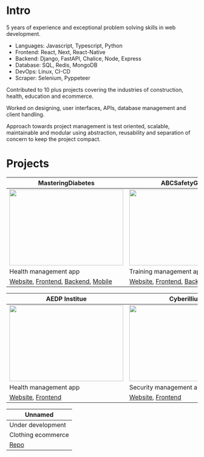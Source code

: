 # Intro
5 years of experience and exceptional problem solving skills in web development.

- Languages: Javascript, Typescript, Python
- Frontend: React, Next, React-Native
- Backend: Django, FastAPI, Chalice, Node, Express
- Database: SQL, Redis, MongoDB
- DevOps: Linux, CI-CD
- Scraper: Selenium, Pyppeteer

Contributed to 10 plus projects covering the industries of construction, health, education and ecommerce.

Worked on designing, user interfaces, APIs, database management and client handling.  

Approach towards project management is test oriented, scalable, maintainable and modular using abstraction, reusability and separation of concern to keep the project compact.

# Projects

| MasteringDiabetes | ABCSafetyGroup | AtomicGrowth |
|-----------|-----------|-----------|
| <img src="https://github.com/user-attachments/assets/ef734e95-5ca6-4ecc-a26c-9a18117f0c70" width="300" height="200"/> | <img src="https://github.com/user-attachments/assets/209ff49c-5541-4e94-bf26-7359054d0658" width="300" height="200"/> | <img src="https://github.com/user-attachments/assets/555feee2-fbcb-42a8-ad03-37c737adc86e" width="300" height="200"/> |
| Health management app | Training management app | Amazon seller central management app |
| [Website](https://www.masteringdiabetes.org/), [Frontend](https://github.com/rahu7v3rma/md-coach-dashboard), [Backend](https://github.com/rahu7v3rma/md-backend), [Mobile](https://github.com/rahu7v3rma/md-app) | [Website](https://www.abcsafetygroup.com), [Frontend](https://github.com/rahu7v3rma/abc-safety-group-web), [Backend](https://github.com/rahu7v3rma/abc-safety-group-api), [Database](https://github.com/rahu7v3rma/abc-safety-group-database) | [Website](https://www.atomic-growth.com), [Frontend](https://github.com/rahu7v3rma/atomic-frontend), [Backend](https://github.com/rahu7v3rma/atomic-backend)

| AEDP Institue | Cyberillium | Nicklas |
|-----------|-----------|-----------|
| <img src="https://github.com/user-attachments/assets/6230072c-5aa4-49ab-9cc0-7095fa720470" width="300" height="200"/> | <img src="https://github.com/user-attachments/assets/6003bf45-e8b6-48ef-82ef-e0b5ec4ac65a" width="300" height="200"/> | <img src="https://github.com/user-attachments/assets/d22c89ea-863c-4c41-8959-2c47f67e60db" width="300" height="200"/> |
| Health management app | Security management app | Custom ecommerce |
| [Website](https://aedpinstitute.org), [Frontend](https://github.com/rahu7v3rma/aedp-frontend) | [Website](https://www.cyberillium.com), [Frontend](https://github.com/rahu7v3rma/cyberillium-frontend) | [Frontend](https://github.com/rahu7v3rma/np-frontend), [Backend](https://github.com/rahu7v3rma/np-backend)

| Unnamed |
| ------- |
| Under development |
| Clothing ecommerce |
| [Repo](https://github.com/rahu7v3rma/unnamed) |


